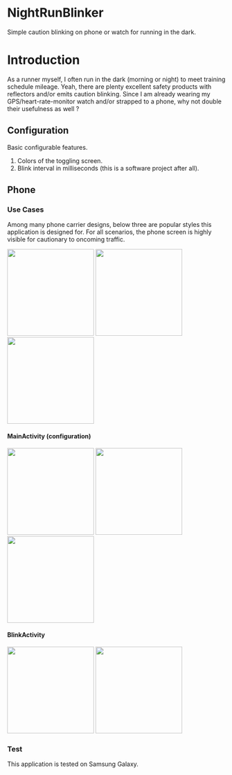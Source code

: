 # NightRunBlinker
Simple caution blinking on phone or watch for running in the dark.

# Introduction
As a runner myself, I often run in the dark (morning or night) to meet training schedule mileage.  Yeah, there are plenty excellent safety products with reflectors and/or emits caution blinking.  Since I am already wearing my GPS/heart-rate-monitor watch and/or strapped to a phone, why not double their usefulness as well ?  

## Configuration
Basic configurable features.
1. Colors of the toggling screen.
2. Blink interval in milliseconds (this is a software project after all).

## Phone

### Use Cases
Among many phone carrier designs, below three are popular styles this application is designed for.  For all scenarios, the phone screen is highly visible for cautionary to oncoming traffic.

<img src="https://user-images.githubusercontent.com/1282659/68342401-1f718980-00b0-11ea-914d-30eb1fe16efb.png" width="200">  <img src="https://user-images.githubusercontent.com/1282659/68342402-1f718980-00b0-11ea-8745-ef3c03f15009.png" width="200">  <img src="https://user-images.githubusercontent.com/1282659/68342403-1f718980-00b0-11ea-8f4d-83d3d4550238.png" width="200"> 

#### MainActivity (configuration) 

<img src="https://user-images.githubusercontent.com/1282659/68332629-c2b8a380-009c-11ea-8f79-1fc3dc599d3f.jpg" width="200">  <img src="https://user-images.githubusercontent.com/1282659/68334674-be8e8500-00a0-11ea-8ad4-38cb850c343a.jpg" width="200">  <img src="https://user-images.githubusercontent.com/1282659/68334675-bf271b80-00a0-11ea-8bdf-5632c15e0d7b.jpg" width="200"> 

#### BlinkActivity

<img src="https://user-images.githubusercontent.com/1282659/68332660-cba97500-009c-11ea-9eed-cc98a881ab78.jpg" width="200">  <img src="https://user-images.githubusercontent.com/1282659/68332662-cf3cfc00-009c-11ea-9d53-94c816da8518.jpg" width="200">

### Test
This application is tested on Samsung Galaxy.
